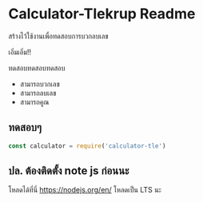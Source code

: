 # Calculator-Tlekrup Readme

สร้างไว้ใช้งานเพื่อทดสอบการบวกลบเลข

เอิ่มเอิ่ม!!

ทดสอบทดสอบทดสอบ

- สามารถบวกเลข
- สามารถลบเลข
- สามารถคูณ

## ทดสอบๆ

```js
const calculator = require('calculator-tle')
```

## ปล. ต้องติดตั้ง note js ก่อนนะ

โหลดได้ที่นี่ https://nodejs.org/en/ โหลดเป็น LTS นะ